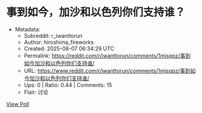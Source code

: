 # 事到如今，加沙和以色列你们支持谁？

- Metadata:
  - Subreddit: r_iwanttorun
  - Author: hiroshima_fireworks
  - Created: 2025-08-07 06:34:29 UTC
  - Permalink: https://reddit.com/r/iwanttorun/comments/1mjsqpz/事到如今加沙和以色列你们支持谁/
  - URL: https://www.reddit.com/r/iwanttorun/comments/1mjsqpz/事到如今加沙和以色列你们支持谁/
  - Ups: 0 | Ratio: 0.44 | Comments: 15
  - Flair: 讨论


[View Poll](https://www.reddit.com/poll/1mjsqpz)

